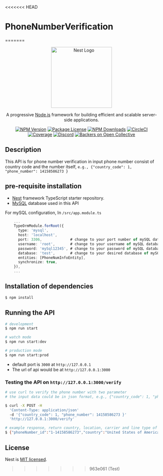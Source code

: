 <<<<<<< HEAD
# PhoneNumberVerification
=======
<p align="center">
  <a href="http://nestjs.com/" target="blank"><img src="https://nestjs.com/img/logo-small.svg" width="200" alt="Nest Logo" /></a>
</p>

[circleci-image]: https://img.shields.io/circleci/build/github/nestjs/nest/master?token=abc123def456
[circleci-url]: https://circleci.com/gh/nestjs/nest

  <p align="center">A progressive <a href="http://nodejs.org" target="_blank">Node.js</a> framework for building efficient and scalable server-side applications.</p>
    <p align="center">
<a href="https://www.npmjs.com/~nestjscore" target="_blank"><img src="https://img.shields.io/npm/v/@nestjs/core.svg" alt="NPM Version" /></a>
<a href="https://www.npmjs.com/~nestjscore" target="_blank"><img src="https://img.shields.io/npm/l/@nestjs/core.svg" alt="Package License" /></a>
<a href="https://www.npmjs.com/~nestjscore" target="_blank"><img src="https://img.shields.io/npm/dm/@nestjs/common.svg" alt="NPM Downloads" /></a>
<a href="https://circleci.com/gh/nestjs/nest" target="_blank"><img src="https://img.shields.io/circleci/build/github/nestjs/nest/master" alt="CircleCI" /></a>
<a href="https://coveralls.io/github/nestjs/nest?branch=master" target="_blank"><img src="https://coveralls.io/repos/github/nestjs/nest/badge.svg?branch=master#9" alt="Coverage" /></a>
<a href="https://discord.gg/G7Qnnhy" target="_blank"><img src="https://img.shields.io/badge/discord-online-brightgreen.svg" alt="Discord"/></a>
<a href="https://opencollective.com/nest#backer" target="_blank"><img src="https://opencollective.com/nest/backers/badge.svg" alt="Backers on Open Collective" /></a>

</p>
  <!--[![Backers on Open Collective](https://opencollective.com/nest/backers/badge.svg)](https://opencollective.com/nest#backer)
  [![Sponsors on Open Collective](https://opencollective.com/nest/sponsors/badge.svg)](https://opencollective.com/nest#sponsor)-->

## Description

This API is for phone number verification in input phone number consist of country code and the number itself, 
`e.g., {"country_code": 1, "phone_number": 14158586273 }`

## pre-requisite installation
- [Nest](https://github.com/nestjs/nest) framework TypeScript starter repository.
- [MySQL](https://www.mysql.com) database used in this API

For mySQL configuration,
In `/src/app.module.ts`
```typescript
    ...
    TypeOrmModule.forRoot({
      type: 'mysql',
      host: 'localhost',
      port: 3306,             # change to your port number of mySQL database
      username: 'root',       # change to your username of mySQL database
      password: 'mySql12345', # change to your password of mySQL database
      database: 'test',       # change to your desired database of mySQL database
      entities: [PhoneNumInfoEntity],
      synchronize: true,
    }),
    ...
```


## Installation of dependencies

```bash
$ npm install
```

## Running the API

```bash
# development
$ npm run start

# watch mode
$ npm run start:dev

# production mode
$ npm run start:prod
```

- default port is `3000` at `http://127.0.0.1`
- The url of api would be at `http://127.0.0.1:3000`

### Testing the API on `http://127.0.0.1:3000/verify`

```bash
# use curl to verify the phone number with two parameter 
# the input data could be in json format, e.g., {"country_code": 1, "phone_number": 14158586273 }

$ curl -X POST -H 
  'Content-Type: application/json' 
  -d '{"country_code": 1, "phone_number": 14158586273 }'
  'http://127.0.0.1:3000/verify'

# example response, return country, location, carrier and line type of the number along with number id in JSON format
$ {"phoneNumber_id":"1-14158586273","country":"United States of America","location":"Novato","carrier":"AT&T Mobility LLC","line_type":"mobile"}

```


## License

Nest is [MIT licensed](LICENSE).
>>>>>>> 963e061 (Test)
